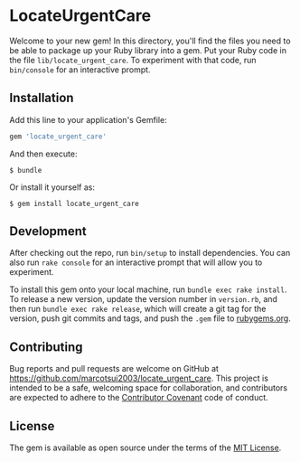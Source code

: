 # LocateUrgentCare

Welcome to your new gem! In this directory, you'll find the files you need to be able to package up your Ruby library into a gem. Put your Ruby code in the file `lib/locate_urgent_care`. To experiment with that code, run `bin/console` for an interactive prompt.


## Installation

Add this line to your application's Gemfile:

```ruby
gem 'locate_urgent_care'
```

And then execute:

    $ bundle

Or install it yourself as:

    $ gem install locate_urgent_care

## Development

After checking out the repo, run `bin/setup` to install dependencies. You can also run `rake console` for an interactive prompt that will allow you to experiment.

To install this gem onto your local machine, run `bundle exec rake install`. To release a new version, update the version number in `version.rb`, and then run `bundle exec rake release`, which will create a git tag for the version, push git commits and tags, and push the `.gem` file to [rubygems.org](https://rubygems.org).

## Contributing

Bug reports and pull requests are welcome on GitHub at https://github.com/marcotsui2003/locate_urgent_care. This project is intended to be a safe, welcoming space for collaboration, and contributors are expected to adhere to the [Contributor Covenant](http://contributor-covenant.org) code of conduct.


## License

The gem is available as open source under the terms of the [MIT License](http://opensource.org/licenses/MIT).

